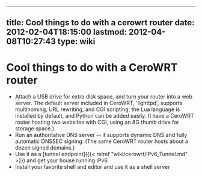 
---
title: Cool things to do with a cerowrt router
date: 2012-02-04T18:15:00
lastmod: 2012-04-08T10:27:43
type: wiki
---
Cool things to do with a CeroWRT router
=======================================

-   Attach a USB drive for extra disk space, and turn your router into a
    web server. The default server included in CeroWRT, 'lighttpd',
    supports multihoming, URL rewriting, and CGI scripting; the Lua
    language is installed by default, and Python can be added easily. (I
    have a CeroWRT router hosting two websites with CGI, using an 8G
    thumb drive for storage space.)
-   Run an authoritative DNS server -- it supports dynamic DNS and fully
    automatic DNSSEC signing. (The same CeroWRT router hosts about a
    dozen signed domains.)
-   Use it as a [tunnel endpoint]({{< relref "wiki/cerowrt/IPv6_Tunnel.md" >}}) and get your
    house running IPv6
-   Install your favorite shell and editor and use it as a shell server

